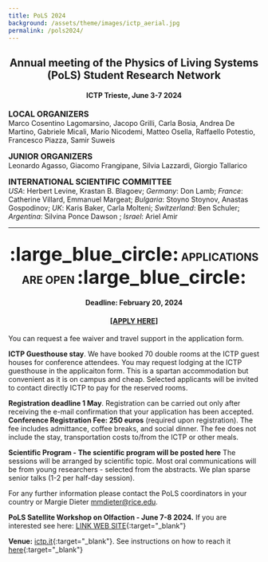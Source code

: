 ```yaml
---
title: PoLS 2024
background: /assets/theme/images/ictp_aerial.jpg
permalink: /pols2024/
---
```


<h2 style="text-align: center;"><b>Annual meeting of the Physics of Living Systems (PoLS) Student Research Network</b></h2>
<h4 style="text-align: center;"><b>ICTP Trieste, June 3-7 2024</b></h4>


<b style="font-size:16px">LOCAL ORGANIZERS</b><br/>
Marco Cosentino Lagomarsino, Jacopo Grilli, Carla Bosia, Andrea De Martino, Gabriele Micali, Mario Nicodemi, Matteo Osella, Raffaello Potestio, Francesco Piazza, Samir Suweis

<b style="font-size:16px">JUNIOR ORGANIZERS</b><br/>
Leonardo Agasso, Giacomo Frangipane, Silvia Lazzardi, Giorgio Tallarico

<b style="font-size:16px">INTERNATIONAL SCIENTIFIC COMMITTEE</b><br/>
*USA*: Herbert Levine, Krastan B. Blagoev; *Germany*: Don Lamb; *France*: Catherine Villard, Emmanuel Margeat; *Bulgaria*: Stoyno Stoynov, Anastas Gospodinov; *UK*: Karis Baker, Carla Molteni; *Switzerland*: Ben Schuler; *Argentina*: Silvina Ponce Dawson ; *Israel*: Ariel Amir  
  
***
  
<h2 style="text-align: center;"><b style="font-size:38px">:large_blue_circle:</b><b> APPLICATIONS ARE OPEN <b style="font-size:38px">:large_blue_circle:</b></b></h2>
<h4 style="text-align: center;"><b>Deadline: February 20, 2024</b></h4>
<h4 style="text-align: center;"><b>
<a href="http://pols_italy.unimi.it/"  target="_blank">[APPLY HERE]</a>
</b></h4>

You can request a fee waiver and travel support in the application form.




**ICTP Guesthouse stay**. We have booked 70 double rooms at the ICTP guest houses for conference attendees. You may request lodging at the ICTP guesthouse in the applicaiton form. This is a spartan accommodation but convenient as it is on campus and cheap.  Selected applicants will be invited to contact directly ICTP to pay for the reserved rooms.

**Registration deadline 1 May**. Registration can be carried out only after receiving the e-mail confirmation that your application has been accepted. **Conference Registration Fee: 250 euros** (required upon registration). The fee includes admittance, coffee breaks, and social dinner. The fee does not include the stay, transportation costs to/from the ICTP or other meals. 

**Scientific Program - The scientific program will be posted here**
The sessions will be arranged by scientific topic. Most oral communications will be from young researchers - selected from the abstracts. We plan sparse senior talks (1-2 per half-day session).

For any further information please contact the PoLS coordinators in your country or Margie Dieter <mmdieter@rice.edu>.

**PoLS Satellite Workshop on Olfaction - June 7-8 2024.**
If you are interested 
see here: [LINK WEB SITE](http://pols_italy.unimi.it/pols2024){:target="_blank"}

**Venue:** [ictp.it](https://www.ictp.it/){:target="_blank"}. See instructions on how to reach it [here](https://www.ictp.it/home/transportation){:target="_blank"}

 
